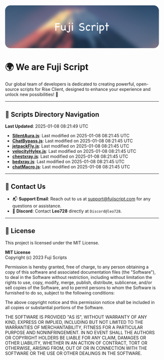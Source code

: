 ![Banner](.github/b.webp)

# 🌍 **We are Fuji Script**

Our global team of developers is dedicated to creating powerful, open-source scripts for Rise Client, designed to enhance your experience and unlock new possibilities! 🌟

---
<!-- SCRIPTS_NAVIGATION_START -->
## 📂 **Scripts Directory Navigation**

**Last Updated**: 2025-01-08 08:21:49 UTC

- **[SilentAura.js](scripts/SilentAura.js)**: Last modified on 2025-01-08 08:21:45 UTC
- **[ChatBypass.js](scripts/ChatBypass.js)**: Last modified on 2025-01-08 08:21:45 UTC
- **[jetpackFly.js](scripts/jetpackFly.js)**: Last modified on 2025-01-08 08:21:45 UTC
- **[velocityHylex.js](scripts/velocityHylex.js)**: Last modified on 2025-01-08 08:21:45 UTC
- **[chestxray.js](scripts/chestxray.js)**: Last modified on 2025-01-08 08:21:45 UTC
- **[bedxray.js](scripts/bedxray.js)**: Last modified on 2025-01-08 08:21:45 UTC
- **[chatMacro.js](scripts/chatMacro.js)**: Last modified on 2025-01-08 08:21:45 UTC

<!-- SCRIPTS_NAVIGATION_END -->

---

## 💬 **Contact Us**  
- 📬 **Support Email**: Reach out to us at [support@fujiscript.com](mailto:support@fujiscript.com) for any questions or assistance.  
- 💬 **Discord**: Contact **Leo728** directly at `Discord@leo728`.

---

## 📜 **License**

This project is licensed under the MIT License.  

**MIT License**  
Copyright (c) 2023 Fuji Scripts  

Permission is hereby granted, free of charge, to any person obtaining a copy of this software and associated documentation files (the "Software"), to deal in the Software without restriction, including without limitation the rights to use, copy, modify, merge, publish, distribute, sublicense, and/or sell copies of the Software, and to permit persons to whom the Software is furnished to do so, subject to the following conditions:  

The above copyright notice and this permission notice shall be included in all copies or substantial portions of the Software.  

THE SOFTWARE IS PROVIDED "AS IS", WITHOUT WARRANTY OF ANY KIND, EXPRESS OR IMPLIED, INCLUDING BUT NOT LIMITED TO THE WARRANTIES OF MERCHANTABILITY, FITNESS FOR A PARTICULAR PURPOSE AND NONINFRINGEMENT. IN NO EVENT SHALL THE AUTHORS OR COPYRIGHT HOLDERS BE LIABLE FOR ANY CLAIM, DAMAGES OR OTHER LIABILITY, WHETHER IN AN ACTION OF CONTRACT, TORT OR OTHERWISE, ARISING FROM, OUT OF OR IN CONNECTION WITH THE SOFTWARE OR THE USE OR OTHER DEALINGS IN THE SOFTWARE.  
